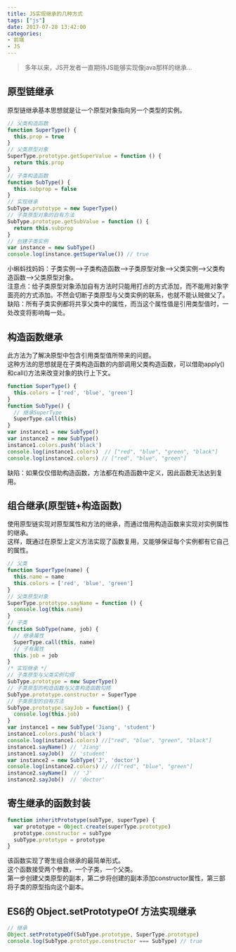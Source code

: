 ```yaml
---
title: JS实现继承的几种方式
tags: ["js"]
date: 2017-07-28 13:42:00
categories:
- 前端
- JS
---
```

> 多年以来，JS开发者一直期待JS能够实现像java那样的继承...

<!-- more -->
## 原型链继承
原型链继承基本思想就是让一个原型对象指向另一个类型的实例。  
```js
// 父类构造函数
function SuperType() {
  this.prop = true
}
// 父类原型对象
SuperType.prototype.getSuperValue = function () {
  return this.prop
}
// 子类构造函数
function SubType() {
  this.subprop = false
}
// 实现继承
SubType.prototype = new SuperType()
// 子类原型对象的自有方法
SubType.prototype.getSubValue = function () {
  return this.subprop
}
// 创建子类实例
var instance = new SubType()
console.log(instance.getSuperValue()) // true
```   

小蝌蚪找妈妈：子类实例-->子类构造函数-->子类原型对象-->父类实例-->父类构造函数-->父类原型对象。  
注意点：给子类原型对象添加自有方法时只能用打点的方式添加，而不能用对象字面亮的方式添加。不然会切断子类原型与父类实例的联系，也就不能认贼做父了。  
缺陷：所有子类实例都将共享父类中的属性，而当这个属性值是引用类型值时，一处改变将影响每一处。

## 构造函数继承
此方法为了解决原型中包含引用类型值所带来的问题。  
这种方法的思想就是在子类构造函数的内部调用父类构造函数，可以借助apply()和call()方法来改变对象的执行上下文。  
  
```js
function SuperType() {
  this.colors = ['red', 'blue', 'green']
}
function SubType() {
  // 继承SuperType
  SuperType.call(this)
}
var instance1 = new SubType()
var instance2 = new SubType()
instance1.colors.push('black')
console.log(instance1.colors)  // ["red", "blue", "green", "black"]
console.log(instance2.colors) // ["red", "blue", "green"]
```
缺陷：如果仅仅借助构造函数，方法都在构造函数中定义，因此函数无法达到复用。    

## 组合继承(原型链+构造函数)
使用原型链实现对原型属性和方法的继承，而通过借用构造函数来实现对实例属性的继承。  
这样，既通过在原型上定义方法实现了函数复用，又能够保证每个实例都有它自己的属性。
```js
// 父类
function SuperType(name) {
  this.name = name
  this.colors = ['red', 'blue', 'green']
}
// 父类原型对象
SuperType.prototype.sayName = function () {
  console.log(this.name)
}
// 子类
function SubType(name, job) {
  // 继承属性
  SuperType.call(this, name)
  // 子有属性
  this.job = job
}
/* 实现继承 */
// 子类原型与父类实例勾搭
SubType.prototype = new SuperType()
// 子类原型的构造函数与父类构造函数勾搭
SubType.prototype.constructor = SuperType
// 子类原型的自有方法
SubType.prototype.sayJob = function() {
  console.log(this.job)
}
var instance1 = new SubType('Jiang', 'student')
instance1.colors.push('black')
console.log(instance1.colors) //["red", "blue", "green", "black"]
instance1.sayName() // 'Jiang'
instance1.sayJob()  // 'student'
var instance2 = new SubType('J', 'doctor')
console.log(instance2.colors) // //["red", "blue", "green"]
instance2.sayName()  // 'J'
instance2.sayJob()  // 'doctor'
```

## 寄生继承的函数封装
```js
function inheritPrototype(subType, superType) {
  var prototype = Object.create(superType.prototype)
  prototype.constructor = subType
  subType.prototype = prototype
}
```
该函数实现了寄生组合继承的最简单形式。  
这个函数接受两个参数，一个子类，一个父类。  
第一步创建父类原型的副本，第二步将创建的副本添加constructor属性，第三部将子类的原型指向这个副本。

## ES6的 Object.setPrototypeOf 方法实现继承
```js
// 继承
Object.setPrototypeOf(SubType.prototype, SuperType.prototype)
console.log(SubType.prototype.constructor === SubType) // true
```
